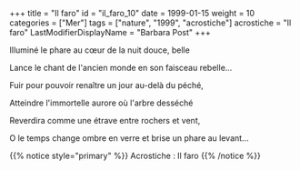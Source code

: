 +++
title = "Il faro"
id = "il_faro_10"
date = 1999-01-15
weight = 10
categories = ["Mer"]
tags = ["nature", "1999", "acrostiche"]
acrostiche = "Il faro"
LastModifierDisplayName = "Barbara Post"
+++

Illuminé le phare au cœur de la nuit douce, belle

Lance le chant de l'ancien monde en son faisceau rebelle...

Fuir pour pouvoir renaître un jour au-delà du péché,

Atteindre l'immortelle aurore où l'arbre desséché

Reverdira comme une étrave entre rochers et vent,

O le temps change ombre en verre et brise un phare au levant...

{{% notice style="primary" %}}
Acrostiche : Il faro
{{% /notice %}}
